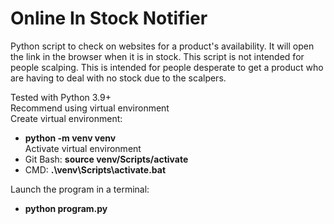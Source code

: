 # Online In Stock Notifier
Python script to check on websites for a product's availability. It will open the link in the browser when it is in stock. This script is not intended for people scalping. This is intended for people desperate to get a product who are having to deal with no stock due to the scalpers.

Tested with Python 3.9+ <br/>
Recommend using virtual environment <br/>
Create virtual environment: <br/>
- **python -m venv venv** <br/>
Activate virtual environment <br/>
- Git Bash: **source venv/Scripts/activate** <br/>
- CMD: **.\venv\Scripts\activate.bat** <br/>

Launch the program in a terminal: <br/>
- **python program.py**
